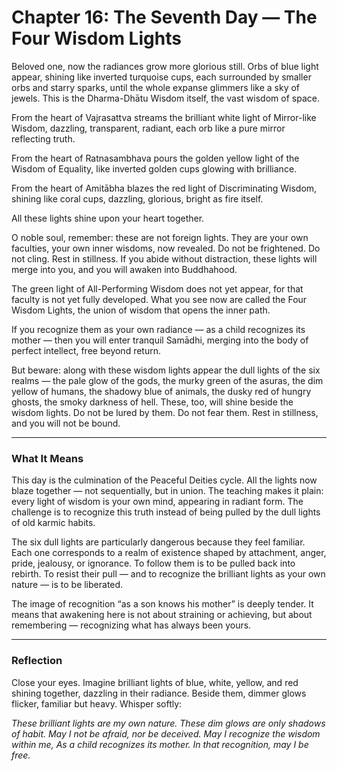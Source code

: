 # Chapter 16: The Seventh Day — The Four Wisdom Lights

Beloved one, now the radiances grow more glorious still. Orbs of blue light appear, shining like inverted turquoise cups, each surrounded by smaller orbs and starry sparks, until the whole expanse glimmers like a sky of jewels. This is the Dharma-Dhātu Wisdom itself, the vast wisdom of space.

From the heart of Vajrasattva streams the brilliant white light of Mirror-like Wisdom, dazzling, transparent, radiant, each orb like a pure mirror reflecting truth.

From the heart of Ratnasambhava pours the golden yellow light of the Wisdom of Equality, like inverted golden cups glowing with brilliance.

From the heart of Amitābha blazes the red light of Discriminating Wisdom, shining like coral cups, dazzling, glorious, bright as fire itself.

All these lights shine upon your heart together.

O noble soul, remember: these are not foreign lights. They are your own faculties, your own inner wisdoms, now revealed. Do not be frightened. Do not cling. Rest in stillness. If you abide without distraction, these lights will merge into you, and you will awaken into Buddhahood.

The green light of All-Performing Wisdom does not yet appear, for that faculty is not yet fully developed. What you see now are called the Four Wisdom Lights, the union of wisdom that opens the inner path.

If you recognize them as your own radiance — as a child recognizes its mother — then you will enter tranquil Samādhi, merging into the body of perfect intellect, free beyond return.

But beware: along with these wisdom lights appear the dull lights of the six realms — the pale glow of the gods, the murky green of the asuras, the dim yellow of humans, the shadowy blue of animals, the dusky red of hungry ghosts, the smoky darkness of hell. These, too, will shine beside the wisdom lights. Do not be lured by them. Do not fear them. Rest in stillness, and you will not be bound.

---

### What It Means

This day is the culmination of the Peaceful Deities cycle. All the lights now blaze together — not sequentially, but in union. The teaching makes it plain: every light of wisdom is your own mind, appearing in radiant form. The challenge is to recognize this truth instead of being pulled by the dull lights of old karmic habits.

The six dull lights are particularly dangerous because they feel familiar. Each one corresponds to a realm of existence shaped by attachment, anger, pride, jealousy, or ignorance. To follow them is to be pulled back into rebirth. To resist their pull — and to recognize the brilliant lights as your own nature — is to be liberated.

The image of recognition “as a son knows his mother” is deeply tender. It means that awakening here is not about straining or achieving, but about remembering — recognizing what has always been yours.

---

### Reflection

Close your eyes. Imagine brilliant lights of blue, white, yellow, and red shining together, dazzling in their radiance. Beside them, dimmer glows flicker, familiar but heavy. Whisper softly:

*These brilliant lights are my own nature.
These dim glows are only shadows of habit.
May I not be afraid, nor be deceived.
May I recognize the wisdom within me,
As a child recognizes its mother.
In that recognition, may I be free.*
